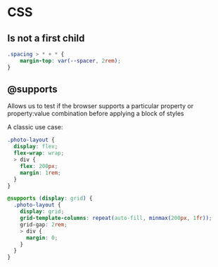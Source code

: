 # CSS

## Is not a first child
```css
.spacing > * + * {
    margin-top: var(--spacer, 2rem);
}
```

## @supports

Allows us to test if the browser supports a particular property or property:value combination before applying a block of styles

A classic use case:

```css
.photo-layout {
  display: flex;
  flex-wrap: wrap;
  > div {
    flex: 200px;
    margin: 1rem;
  }
}

@supports (display: grid) {
  .photo-layout {
    display: grid;
    grid-template-columns: repeat(auto-fill, minmax(200px, 1fr));
    grid-gap: 2rem;
    > div {
      margin: 0;
    }
  }
}
```